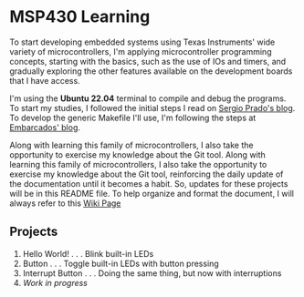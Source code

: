 # MSP430 Learning

To start developing embedded systems using Texas Instruments' wide variety of microcontrollers, I'm applying microcontroller programming concepts, starting with the basics,
such as the use of IOs and timers, and gradually exploring the other features available on the development boards that I have access.

I'm using the **Ubuntu 22.04** terminal to compile and debug the programs.
To start my studies, I followed the initial steps I read on [Sergio Prado's blog](https://sergioprado.org/trabalhando-com-o-msp430-no-linux/). To develop the generic Makefile I'll use, I'm following the steps at [Embarcados' blog](https://www.embarcados.com.br/introducao-ao-makefile/).

Along with learning this family of microcontrollers, I also take the opportunity to exercise my knowledge about the Git tool. Along with learning this family of microcontrollers, I also take the opportunity to exercise my knowledge about the Git tool, reinforcing the daily update of the documentation until it becomes a habit. So, updates for these projects will be in this README file. To help organize and format the document, I will always refer to this [Wiki Page](https://github.com/adam-p/markdown-here/wiki/Markdown-Cheatsheet)

## Projects

1. Hello World!
. . . Blink built-in LEDs
2. Button
. . . Toggle built-in LEDs with button pressing
3. Interrupt Button
. . . Doing the same thing, but now with interruptions
4. *Work in progress*
